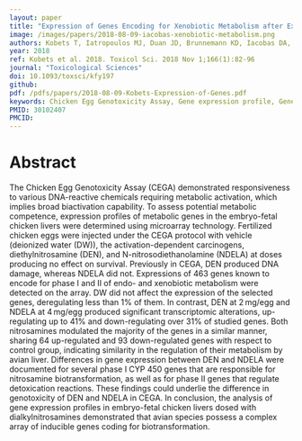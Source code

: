 ```yaml
---
layout: paper
title: "Expression of Genes Encoding for Xenobiotic Metabolism after Exposure to Dialkylnitrosamines in the Chicken Egg Genotoxicity Alternative Model"
image: /images/papers/2018-08-09-iacobas-xenobiotic-metabolism.png
authors: Kobets T, Iatropoulos MJ, Duan JD, Brunnemann KD, Iacobas DA, Iacobas S, Vock E, Deschl U, Williams, GM
year: 2018
ref: Kobets et al. 2018. Toxicol Sci. 2018 Nov 1;166(1):82-96
journal: "Toxicological Sciences"
doi: 10.1093/toxsci/kfy197
github:
pdf: /pdfs/papers/2018-08-09-Kobets-Expression-of-Genes.pdf
keywords: Chicken Egg Genotoxicity Assay, Gene expression profile, Genes involved in xenobiotic metabolism, Microarray, Nitrosamines
PMID: 30102407
PMCID: 
---
```


# Abstract

The Chicken Egg Genotoxicity Assay (CEGA) demonstrated responsiveness to various DNA-reactive chemicals requiring metabolic activation, which implies broad biactivation capability. To assess potential metabolic competence, expression profiles of metabolic genes in the embryo-fetal chicken livers were determined using microarray technology. Fertilized chicken eggs were injected under the CEGA protocol with vehicle (deionized water (DW)), the activation-dependent carcinogens, diethylnitrosamine (DEN), and N-nitrosodiethanolamine (NDELA) at doses producing no effect on survival. Previously in CEGA, DEN produced DNA damage, whereas NDELA did not. Expressions of 463 genes known to encode for phase I and II of endo- and xenobiotic metabolism were detected on the array. DW did not affect the expression of the selected genes, deregulating less than 1% of them. In contrast, DEN at 2 mg/egg and NDELA at 4 mg/egg produced significant transcriptomic alterations, up-regulating up to 41% and down-regulating over 31% of studied genes. Both nitrosamines modulated the majority of the genes in a similar manner, sharing 64 up-regulated and 93 down-regulated genes with respect to control group, indicating similarity in the regulation of their metabolism by avian liver. Differences in gene expression between DEN and NDELA were documented for several phase I CYP 450 genes that are responsible for nitrosamine biotransformation, as well as for phase II genes that regulate detoxication reactions. These findings could underlie the difference in genotoxicity of DEN and NDELA in CEGA. In conclusion, the analysis of gene expression profiles in embryo-fetal chicken livers dosed with dialkylnitrosamines demonstrated that avian species possess a complex array of inducible genes coding for biotransformation.
